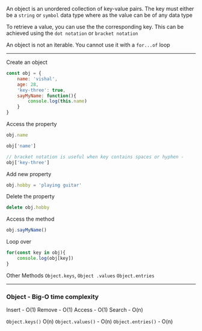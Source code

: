 An object is an unordered collection of key-value pairs.
The key must either be a `string` or `symbol` data type where as the value can be of any data type

To retrieve a value, you can use the the corresponding key. This can be achieved using the `dot notation` or `bracket notation`

An object is not an iterable.
You cannot use it with a `for...of` loop

---

Create an object

```js
const obj = {
    name: 'vishal',
    age: 28,
    'key-three': true,
    sayMyName: function(){
        console.log(this.name)
    }
}
```

Access the property

```js
obj.name

obj['name']

// bracket notation is useful when key contains spaces or hyphen -
obj['key-three']
```

Add new property

```js
obj.hobby = 'playing guitar'
```

Delete the property

```js
delete obj.hobby
```

Access the method

```js
obj.sayMyName()
```

Loop over

```js
for(const key in obj){
	console.log(obj[key])
}
```

Other Methods
`Object.keys`, `Object .values` `Object.entries`

---
### Object - Big-O time complexity

Insert - O(1)
Remove - O(1)
Access - O(1)
Search - O(n)

`Object.keys()` O(n)
`Object.values()` - O(n)
`Object.entries()` - O(n)

